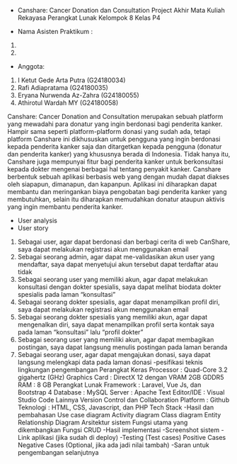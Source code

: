 - Canshare: Cancer Donation dan Consultation
Project Akhir Mata Kuliah Rekayasa Perangkat Lunak 
Kelompok 8 
Kelas P4

- Nama Asisten Praktikum :
1.
2.
- Anggota:
1. I Ketut Gede Arta Putra (G24180034)
2. Rafi Adiapratama (G24180035)
3. Eryana Nurwenda Az-Zahra (G24180055)
4. Athirotul Wardah MY (G24180058)
 
Canshare: Cancer Donation and Consultation merupakan sebuah platform yang mewadahi para donatur yang ingin berdonasi bagi penderita kanker. Hampir sama seperti platform-platform donasi yang sudah ada, tetapi platform Canshare ini dikhususkan untuk pengguna yang ingin berdonasi kepada penderita kanker saja dan ditargetkan kepada pengguna (donatur dan penderita kanker) yang khususnya berada di Indonesia. Tidak hanya itu, Canshare juga mempunyai fitur bagi penderita kanker untuk berkonsultasi kepada dokter mengenai berbagai hal tentang penyakit kanker. Canshare berbentuk sebuah aplikasi berbasis web yang dengan mudah dapat diakses oleh siapapun, dimanapun, dan kapanpun. Aplikasi ini diharapkan dapat membantu dan meringankan biaya pengobatan bagi penderita kanker yang membutuhkan, selain itu diharapkan memudahkan donatur ataupun aktivis yang ingin membantu penderita kanker.

- User analysis
- User story
1. Sebagai user, agar dapat berdonasi dan berbagi cerita di web CanShare, saya dapat melakukan registrasi akun menggunakan email
2. Sebagai seorang admin, agar dapat me-validasikan akun user yang mendaftar, saya dapat menyetujui akun tersebut dapat terdaftar atau tidak
3. Sebagai seorang user yang memiliki akun, agar dapat melakukan konsultasi dengan dokter spesialis, saya dapat melihat biodata dokter spesialis pada laman “konsultasi”
4. Sebagai seorang dokter spesialis, agar dapat menampilkan profil diri, saya dapat melakukan registrasi akun menggunakan email
5. Sebagai seorang dokter spesialis yang memiliki akun, agar dapat mengenalkan diri, saya dapat menampilkan profil serta kontak saya pada laman “konsultasi” lalu “profil dokter”
6. Sebagai seorang user yang memiliki akun, agar dapat membagikan postingan, saya dapat langsung menulis postingan pada laman beranda
7. Sebagai seorang user, agar dapat mengajukan donasi, saya dapat langsung melengkapi data pada laman donasi
-pesifikasi teknis lingkungan pengembangan
Perangkat Keras
Processor : Quad-Core 3.2 gigahertz (GHz)
Graphics Card : DirectX 12 dengan VRAM 2GB GDDR5
RAM : 8 GB
Perangkat Lunak
Framework : Laravel, Vue Js, dan Bootstrap 4
Database : MySQL
Server : Apache
Text Editor/IDE : Visual Studio Code
Lainnya
Version Control dan Collaboration Platform : Github
Teknologi : HTML, CSS, Javascript, dan PHP
Tech Stack
-Hasil dan pembahasan
Use case diagram
Activity diagram
Class diagram
Entity Relationship Diagram
Arsitektur sistem
Fungsi utama yang dikembangkan
Fungsi CRUD
-Hasil implementasi
-Screenshot sistem
-Link aplikasi (jika sudah di deploy)
-Testing (Test cases)
Positive Cases
Negative Cases (Optional, jika ada jadi nilai tambah)
-Saran untuk pengembangan selanjutnya
